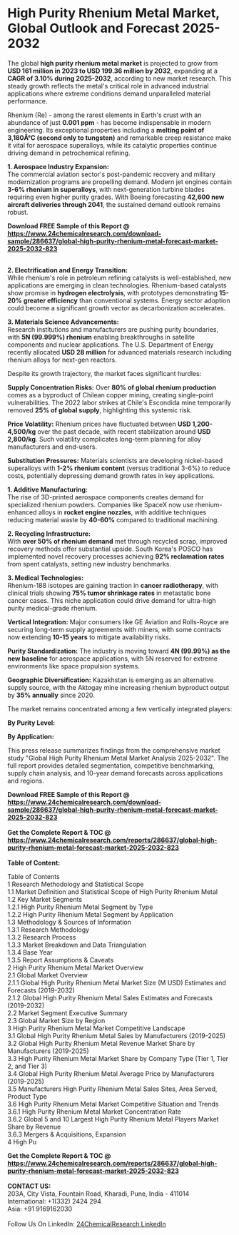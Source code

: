 <h1>High Purity Rhenium Metal Market, Global Outlook and Forecast 2025-2032</h1><p>The global <strong>high purity rhenium metal market</strong> is projected to grow from <strong>USD 161 million in 2023 to USD 199.36 million by 2032</strong>, expanding at a <strong>CAGR of 3.10% during 2025-2032</strong>, according to new market research. This steady growth reflects the metal's critical role in advanced industrial applications where extreme conditions demand unparalleled material performance.</p><p>Rhenium (Re) - among the rarest elements in Earth's crust with an abundance of just <strong>0.001 ppm</strong> - has become indispensable in modern engineering. Its exceptional properties including a <strong>melting point of 3,180Â°C (second only to tungsten)</strong> and remarkable creep resistance make it vital for aerospace superalloys, while its catalytic properties continue driving demand in petrochemical refining.</p><p><strong>1. Aerospace Industry Expansion:</strong><br>
The commercial aviation sector's post-pandemic recovery and military modernization programs are propelling demand. Modern jet engines contain <strong>3-6% rhenium in superalloys</strong>, with next-generation turbine blades requiring even higher purity grades. With Boeing forecasting <strong>42,600 new aircraft deliveries through 2041</strong>, the sustained demand outlook remains robust.</p><div><b>Download FREE Sample of this Report @ 
            <a href="https://www.24chemicalresearch.com/download-sample/286637/global-high-purity-rhenium-metal-forecast-market-2025-2032-823">
            https://www.24chemicalresearch.com/download-sample/286637/global-high-purity-rhenium-metal-forecast-market-2025-2032-823</a></b></div><br><p><strong>2. Electrification and Energy Transition:</strong><br>
While rhenium's role in petroleum refining catalysts is well-established, new applications are emerging in clean technologies. Rhenium-based catalysts show promise in <strong>hydrogen electrolysis</strong>, with prototypes demonstrating <strong>15-20% greater efficiency</strong> than conventional systems. Energy sector adoption could become a significant growth vector as decarbonization accelerates.</p><p><strong>3. Materials Science Advancements:</strong><br>
Research institutions and manufacturers are pushing purity boundaries, with <strong>5N (99.999%) rhenium</strong> enabling breakthroughs in satellite components and nuclear applications. The U.S. Department of Energy recently allocated <strong>USD 28 million</strong> for advanced materials research including rhenium alloys for next-gen reactors.</p><p>Despite its growth trajectory, the market faces significant hurdles:</p><p><strong>Supply Concentration Risks:</strong> Over <strong>80% of global rhenium production</strong> comes as a byproduct of Chilean copper mining, creating single-point vulnerabilities. The 2022 labor strikes at Chile's Escondida mine temporarily removed <strong>25% of global supply</strong>, highlighting this systemic risk.</p><p><strong>Price Volatility:</strong> Rhenium prices have fluctuated between <strong>USD 1,200-4,500/kg</strong> over the past decade, with recent stabilization around <strong>USD 2,800/kg</strong>. Such volatility complicates long-term planning for alloy manufacturers and end-users.</p><p><strong>Substitution Pressures:</strong> Materials scientists are developing nickel-based superalloys with <strong>1-2% rhenium content</strong> (versus traditional 3-6%) to reduce costs, potentially depressing demand growth rates in key applications.</p><p><strong>1. Additive Manufacturing:</strong><br>
The rise of 3D-printed aerospace components creates demand for specialized rhenium powders. Companies like SpaceX now use rhenium-enhanced alloys in <strong>rocket engine nozzles</strong>, with additive techniques reducing material waste by <strong>40-60%</strong> compared to traditional machining.</p><p><strong>2. Recycling Infrastructure:</strong><br>
With <strong>over 50% of rhenium demand</strong> met through recycled scrap, improved recovery methods offer substantial upside. South Korea's POSCO has implemented novel recovery processes achieving <strong>92% reclamation rates</strong> from spent catalysts, setting new industry benchmarks.</p><p><strong>3. Medical Technologies:</strong><br>
Rhenium-188 isotopes are gaining traction in <strong>cancer radiotherapy</strong>, with clinical trials showing <strong>75% tumor shrinkage rates</strong> in metastatic bone cancer cases. This niche application could drive demand for ultra-high purity medical-grade rhenium.</p><p><strong>Vertical Integration:</strong> Major consumers like GE Aviation and Rolls-Royce are securing long-term supply agreements with miners, with some contracts now extending <strong>10-15 years</strong> to mitigate availability risks.</p><p><strong>Purity Standardization:</strong> The industry is moving toward <strong>4N (99.99%) as the new baseline</strong> for aerospace applications, with 5N reserved for extreme environments like space propulsion systems.</p><p><strong>Geographic Diversification:</strong> Kazakhstan is emerging as an alternative supply source, with the Aktogay mine increasing rhenium byproduct output by <strong>35% annually</strong> since 2020.</p><p>The market remains concentrated among a few vertically integrated players:</p><p><strong>By Purity Level:</strong></p><p><strong>By Application:</strong></p><p>This press release summarizes findings from the comprehensive market study "Global High Purity Rhenium Metal Market Analysis 2025-2032". The full report provides detailed segmentation, competitive benchmarking, supply chain analysis, and 10-year demand forecasts across applications and regions.</p><div><b>Download FREE Sample of this Report @ 
            <a href="https://www.24chemicalresearch.com/download-sample/286637/global-high-purity-rhenium-metal-forecast-market-2025-2032-823">
            https://www.24chemicalresearch.com/download-sample/286637/global-high-purity-rhenium-metal-forecast-market-2025-2032-823</a></b></div><br><div><b>Get the Complete Report & TOC @ 
            <a href="https://www.24chemicalresearch.com/reports/286637/global-high-purity-rhenium-metal-forecast-market-2025-2032-823">
            https://www.24chemicalresearch.com/reports/286637/global-high-purity-rhenium-metal-forecast-market-2025-2032-823</a></b></div><br>
            <b>Table of Content:</b><p>Table of Contents<br />
1 Research Methodology and Statistical Scope<br />
1.1 Market Definition and Statistical Scope of High Purity Rhenium Metal<br />
1.2 Key Market Segments<br />
1.2.1 High Purity Rhenium Metal Segment by Type<br />
1.2.2 High Purity Rhenium Metal Segment by Application<br />
1.3 Methodology & Sources of Information<br />
1.3.1 Research Methodology<br />
1.3.2 Research Process<br />
1.3.3 Market Breakdown and Data Triangulation<br />
1.3.4 Base Year<br />
1.3.5 Report Assumptions & Caveats<br />
2 High Purity Rhenium Metal Market Overview<br />
2.1 Global Market Overview<br />
2.1.1 Global High Purity Rhenium Metal Market Size (M USD) Estimates and Forecasts (2019-2032)<br />
2.1.2 Global High Purity Rhenium Metal Sales Estimates and Forecasts (2019-2032)<br />
2.2 Market Segment Executive Summary<br />
2.3 Global Market Size by Region<br />
3 High Purity Rhenium Metal Market Competitive Landscape<br />
3.1 Global High Purity Rhenium Metal Sales by Manufacturers (2019-2025)<br />
3.2 Global High Purity Rhenium Metal Revenue Market Share by Manufacturers (2019-2025)<br />
3.3 High Purity Rhenium Metal Market Share by Company Type (Tier 1, Tier 2, and Tier 3)<br />
3.4 Global High Purity Rhenium Metal Average Price by Manufacturers (2019-2025)<br />
3.5 Manufacturers High Purity Rhenium Metal Sales Sites, Area Served, Product Type<br />
3.6 High Purity Rhenium Metal Market Competitive Situation and Trends<br />
3.6.1 High Purity Rhenium Metal Market Concentration Rate<br />
3.6.2 Global 5 and 10 Largest High Purity Rhenium Metal Players Market Share by Revenue<br />
3.6.3 Mergers & Acquisitions, Expansion<br />
4 High Pu</p><div><b>Get the Complete Report & TOC @ 
            <a href="https://www.24chemicalresearch.com/reports/286637/global-high-purity-rhenium-metal-forecast-market-2025-2032-823">
            https://www.24chemicalresearch.com/reports/286637/global-high-purity-rhenium-metal-forecast-market-2025-2032-823</a></b></div><br><b>CONTACT US:</b><br>
            203A, City Vista, Fountain Road, Kharadi, Pune, India - 411014<br>
            International: +1(332) 2424 294<br>
            Asia: +91 9169162030 <br><br>
            Follow Us On LinkedIn: <a href="https://www.linkedin.com/company/24chemicalresearch/">24ChemicalResearch LinkedIn</a>